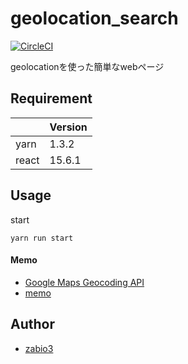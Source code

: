 geolocation_search
===

[![CircleCI](https://circleci.com/gh/zabio3/geolocation_search.svg?style=svg)](https://circleci.com/gh/zabio3/geolocation_search)

geolocationを使った簡単なwebページ

## Requirement

|  | Version |
| -------- | -------- |
| yarn     | 1.3.2    |
| react    | 15.6.1    |

## Usage

start
```
yarn run start
```
#### Memo
 - [Google Maps Geocoding API](https://developers.google.com/maps/documentation/geocoding/intro?hl=ja)
 - [memo](notes/memo.md)

## Author
  - [zabio3](https://github.com/zabio3)
